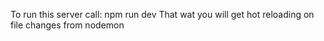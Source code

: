 To run this server call: npm run dev
That wat you will get hot reloading on file changes from nodemon
